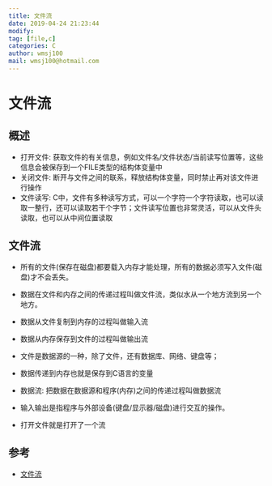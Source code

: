 ```yaml
---
title: 文件流
date: 2019-04-24 21:23:44	
modify: 
tag: [file,c]
categories: C
author: wmsj100
mail: wmsj100@hotmail.com
---
```


# 文件流

## 概述
- 打开文件: 获取文件的有关信息，例如文件名/文件状态/当前读写位置等，这些信息会被保存到一个FILE类型的结构体变量中
- 关闭文件: 断开与文件之间的联系，释放结构体变量，同时禁止再对该文件进行操作
- 文件读写: C中，文件有多种读写方式，可以一个字符一个字符读取，也可以读取一整行，还可以读取若干个字节；文件读写位置也非常灵活，可以从文件头读取，也可以从中间位置读取

## 文件流
- 所有的文件(保存在磁盘)都要载入内存才能处理，所有的数据必须写入文件(磁盘)才不会丢失。
- 数据在文件和内存之间的传递过程叫做文件流，类似水从一个地方流到另一个地方。
- 数据从文件复制到内存的过程叫做输入流
- 数据从内存保存到文件的过程叫做输出流

- 文件是数据源的一种，除了文件，还有数据库、网络、键盘等；
- 数据传递到内存也就是保存到C语言的变量
- 数据流: 把数据在数据源和程序(内存)之间的传递过程叫做数据流
- 输入输出是指程序与外部设备(键盘/显示器/磁盘)进行交互的操作。
- 打开文件就是打开了一个流

## 参考
- [文件流](http://c.biancheng.net/cpp/html/104.html)
